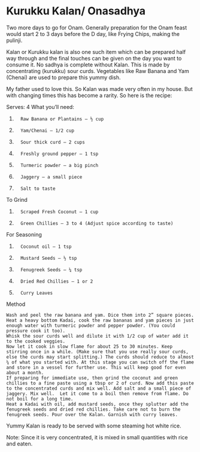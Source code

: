 #  Kurukku Kalan/ Onasadhya




Two more days to go for Onam. Generally preparation for the Onam feast would start 2 to 3 days before the D day, like Frying Chips, making the pulinji.

 Kalan or Kurukku kalan is also one such item which can be prepared half way through and the final touches can be given on the day you want to consume it.  No sadhya is complete without Kalan. This is made by concentrating (kurukku) sour curds. Vegetables like Raw Banana and Yam (Chenai) are used to prepare this yummy dish.

My father used to love this. So Kalan was made very often in my house.  But with changing times this has become a rarity. So here is the recipe:

Serves:  4
What you’ll need:
1.       Raw Banana or Plantains – ½ cup
2.       Yam/Chenai – 1/2 cup
3.       Sour thick curd – 2 cups
4.       Freshly ground pepper – 1 tsp
5.       Turmeric powder – a big pinch
6.       Jaggery – a small piece
7.       Salt to taste

To Grind
1.       Scraped Fresh Coconut – 1 cup
2.       Green Chillies – 3 to 4 (Adjust spice according to taste)

For Seasoning
1.       Coconut oil – 1 tsp
2.       Mustard Seeds – ½ tsp
3.       Fenugreek Seeds – ¼ tsp
4.       Dried Red Chillies – 1 or 2
5.       Curry Leaves

Method

    Wash and peel the raw banana and yam. Dice them into 2” square pieces.
    Heat a heavy bottom Kadai, cook the raw bananas and yam pieces in just enough water with turmeric powder and pepper powder. (You could pressure cook it too).
    Whisk the sour curds well and dilute it with 1/2 cup of water add it to the cooked veggies. 
    Now let it cook in slow flame for about 25 to 30 minutes. Keep stirring once in a while. (Make sure that you use really sour curds, else the curds may start splitting.) The curds should reduce to almost ¼ of what you started with. At this stage you can switch off the flame and store in a vessel for further use. This will keep good for even about a month.
    If preparing for immediate use, then grind the coconut and green chillies to a fine paste using a tbsp or 2 of curd. Now add this paste to the concentrated curds and mix well. Add salt and a small piece of jaggery. Mix well.  Let it come to a boil then remove from flame. Do not boil for a long time.
    Heat a Kadai with oil, add mustard seeds, once they splutter add the fenugreek seeds and dried red chillies. Take care not to burn the fenugreek seeds. Pour over the Kalan. Garnish with curry leaves.

Yummy Kalan is ready to be served with some steaming hot white rice.




Note:
Since it is very concentrated, it is mixed in small quantities with rice and eaten.